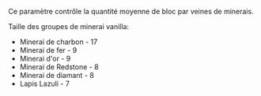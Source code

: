 Ce paramètre contrôle la quantité moyenne de bloc par veines de minerais.

Taille des groupes de minerai vanilla:

* Minerai de charbon - 17
* Minerai de fer - 9
* Minerai d'or - 9
* Minerai de Redstone - 8
* Minerai de diamant - 8
* Lapis Lazuli - 7